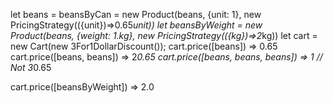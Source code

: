 let beans = beansByCan = new Product(beans, {unit: 1}, new PricingStrategy(({unit})=>0.65*unit))
let beansByWeight = new Product(beans, {weight: 1.kg}, new PricingStrategy(({kg})=>2*kg))
let cart = new Cart(new 3For1DollarDiscount());
cart.price([beans]) => 0.65
cart.price([beans, beans]) => 2*0.65 
cart.price([beans, beans, beans]) => 1 // Not 3*0.65

cart.price([beansByWeight]) => 2.0
